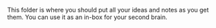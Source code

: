 This folder is where you should put all your ideas and notes as you get them.  You can use it as an in-box for your second brain.
